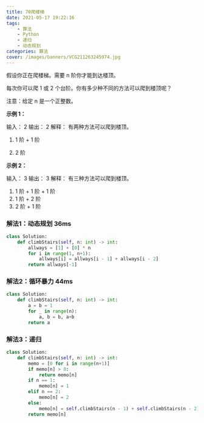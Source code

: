 ```yaml
---
title: 70爬楼梯
date: 2021-05-17 19:22:16
tags:
	- 算法
	- Python
	- 递归
	- 动态规划
categories: 算法
cover: /images/banners/VCG211263245974.jpg
---
```


假设你正在爬楼梯。需要 n 阶你才能到达楼顶。

每次你可以爬 1 或 2 个台阶。你有多少种不同的方法可以爬到楼顶呢？

注意：给定 n 是一个正整数。

**示例 1：**

输入： 2
输出： 2
解释： 有两种方法可以爬到楼顶。

1. 1 阶 + 1 阶

2. 2 阶

**示例 2：**

输入： 3
输出： 3
解释： 有三种方法可以爬到楼顶。

1.  1 阶 + 1 阶 + 1 阶
2.  1 阶 + 2 阶
3.  2 阶 + 1 阶

### 解法1：动态规划 36ms
```python
class Solution:
	def climbStairs(self, n: int) -> int:    
		allways = [1] + [0] * n
		for i in range(1, n+1):
			allways[i] = allways[i - 1] + allways[i - 2]
		return allways[-1]
```



### 解法2：循环暴力 44ms
```python
class Solution:
    def climbStairs(self, n: int) -> int:
		a = b = 1
        for _ in range(n):
            a, b = b, a+b
        return a
```
### 解法3：递归
```python
class Solution:
	def climbStairs(self, n: int) -> int:   
		memo = [0 for i in range(n+1)]
        if memo[n] > 0:
            return memo[n]
        if n == 1:
            memo[n] = 1
        elif n == 2:
            memo[n] = 2
        else:
            memo[n] = self.climbStairs(n - 1) + self.climbStairs(n - 2)
        return memo[n]
```